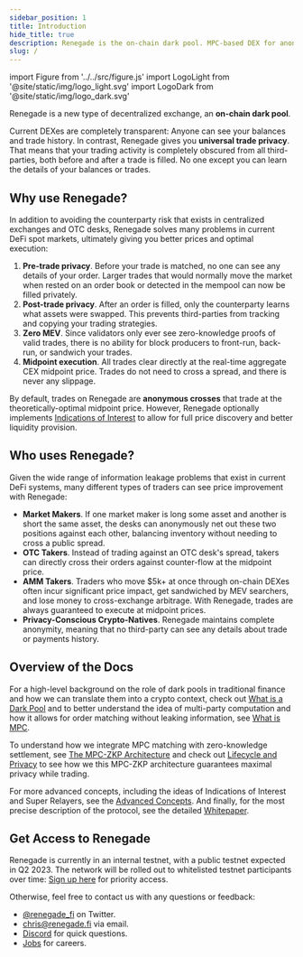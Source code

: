 ```yaml
---
sidebar_position: 1
title: Introduction
hide_title: true
description: Renegade is the on-chain dark pool. MPC-based DEX for anonymous crosses at midpoint prices.
slug: /
---
```


import Figure from '../../src/figure.js'
import LogoLight from '@site/static/img/logo_light.svg'
import LogoDark from '@site/static/img/logo_dark.svg'

<div style={{ minHeight: "70px"}}>
  <Figure
    LightImage={LogoLight}
    DarkImage={LogoDark}
    isSvg={true}
    width="40%"
    widthMobile="70%"
  />
</div>

Renegade is a new type of decentralized exchange, an **on-chain dark pool**.

Current DEXes are completely transparent: Anyone can see your balances and
trade history. In contrast, Renegade gives you **universal trade privacy**.
That means that your trading activity is completely obscured from all
third-parties, both before and after a trade is filled. No one except you can
learn the details of your balances or trades.

## Why use Renegade?

In addition to avoiding the counterparty risk that exists in centralized
exchanges and OTC desks, Renegade solves many problems in current DeFi spot
markets, ultimately giving you better prices and optimal execution:

1. **Pre-trade privacy**. Before your trade is matched, no one can see any
   details of your order. Larger trades that would normally move the market
   when rested on an order book or detected in the mempool can now be filled
   privately.
1. **Post-trade privacy**. After an order is filled, only the counterparty
   learns what assets were swapped. This prevents third-parties from tracking
   and copying your trading strategies.
1. **Zero MEV**. Since validators only ever see zero-knowledge proofs of
   valid trades, there is no ability for block producers to front-run, back-run,
   or sandwich your trades.
1. **Midpoint execution**. All trades clear directly at the real-time aggregate
   CEX midpoint price. Trades do not need to cross a spread, and there is never
   any slippage.

By default, trades on Renegade are **anonymous crosses** that trade at the
theoretically-optimal midpoint price. However, Renegade optionally implements
[Indications of Interest](/advanced-concepts/ioi) to allow for full price
discovery and better liquidity provision.

## Who uses Renegade?

Given the wide range of information leakage problems that exist in current DeFi
systems, many different types of traders can see price improvement with
Renegade:

- **Market Makers**. If one market maker is long some asset and another is
  short the same asset, the desks can anonymously net out these two positions
  against each other, balancing inventory without needing to cross a public
  spread.
- **OTC Takers**. Instead of trading against an OTC desk's spread, takers can
  directly cross their orders against counter-flow at the midpoint price.
- **AMM Takers**. Traders who move $5k+ at once through on-chain DEXes often
  incur significant price impact, get sandwiched by MEV searchers, and lose
  money to cross-exchange arbitrage. With Renegade, trades are always
  guaranteed to execute at midpoint prices.
- **Privacy-Conscious Crypto-Natives**. Renegade maintains complete anonymity,
  meaning that no third-party can see any details about trade or payments
  history.

## Overview of the Docs

For a high-level background on the role of dark pools in traditional finance
and how we can translate them into a crypto context, check out [What is a Dark
Pool](/core-concepts/dark-pool-explainer) and to better understand the idea of
multi-party computation and how it allows for order matching without leaking
information, see [What is MPC](/core-concepts/mpc-explainer).

To understand how we integrate MPC matching with zero-knowledge settlement, see
[The MPC-ZKP Architecture](/core-concepts/mpc-zkp) and check out [Lifecycle and
Privacy](/core-concepts/privacy) to see how we this MPC-ZKP architecture
guarantees maximal privacy while trading.

For more advanced concepts, including the ideas of Indications of Interest and
Super Relayers, see the [Advanced Concepts](/advanced-concepts/ioi). And
finally, for the most precise description of the protocol, see the detailed
[Whitepaper](/getting-started/whitepaper).

## Get Access to Renegade

Renegade is currently in an internal testnet, with a public testnet expected in
Q2 2023. The network will be rolled out to whitelisted testnet participants
over time: [Sign up here](https://renegadefi.typeform.com/access) for priority
access.

Otherwise, feel free to contact us with any questions or feedback:

- [@renegade_fi](https://twitter.com/renegade_fi) on Twitter.
- [chris@renegade.fi](mailto:chris@renegade.fi) via email.
- [Discord](https://discord.gg/renegade-fi) for quick questions.
- [Jobs](https://jobs.renegade.fi) for careers.
